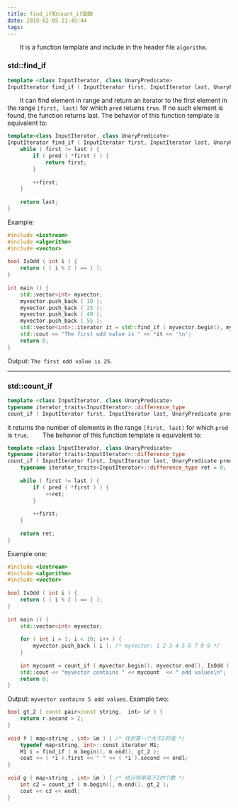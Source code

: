 ```yaml
---
title: find_if和count_if函数
date: 2019-02-05 21:45:44
tags:
---
```

&emsp;&emsp;It is a function template and include in the header file `algorithm`.

### std::find_if

``` cpp
template <class InputIterator, class UnaryPredicate>
InputIterator find_if ( InputIterator first, InputIterator last, UnaryPredicate pred );
```

&emsp;&emsp;It can find element in range and return an iterator to the first element in the range `[first, last)` for which `pred` returns `true`. If no such element is found, the function returns last. The behavior of this function template is equivalent to:

``` cpp
template<class InputIterator, class UnaryPredicate>
InputIterator find_if ( InputIterator first, InputIterator last, UnaryPredicate pred ) {
    while ( first != last ) {
        if ( pred ( *first ) ) {
            return first;
        }
​
        ++first;
    }
​
    return last;
}
```

Example:

``` cpp
#include <iostream>
#include <algorithm>
#include <vector>
​
bool IsOdd ( int i ) {
    return ( ( i % 2 ) == 1 );
}
​
int main () {
    std::vector<int> myvector;
    myvector.push_back ( 10 );
    myvector.push_back ( 25 );
    myvector.push_back ( 40 );
    myvector.push_back ( 55 );
    std::vector<int>::iterator it = std::find_if ( myvector.begin(), myvector.end(), IsOdd );
    std::cout << "The first odd value is " << *it << '\n';
    return 0;
}
```

Output: `The first odd value is 25`.

---

### std::count_if

``` cpp
template <class InputIterator, class UnaryPredicate>
typename iterator_traits<InputIterator>::difference_type
count_if ( InputIterator first, InputIterator last, UnaryPredicate pred );
```

it returns the number of elements in the range `[first, last)` for which `pred` is `true`.
&emsp;&emsp;The behavior of this function template is equivalent to:

``` cpp
template <class InputIterator, class UnaryPredicate>
typename iterator_traits<InputIterator>::difference_type
count_if ( InputIterator first, InputIterator last, UnaryPredicate pred ) {
    typename iterator_traits<InputIterator>::difference_type ret = 0;
​
    while ( first != last ) {
        if ( pred ( *first ) ) {
            ++ret;
        }
​
        ++first;
    }
​
    return ret;
}
```

Example one:

``` cpp
#include <iostream>
#include <algorithm>
#include <vector>
​
bool IsOdd ( int i ) {
    return ( ( i % 2 ) == 1 );
}
​
int main () {
    std::vector<int> myvector;
​
    for ( int i = 1; i < 10; i++ ) {
        myvector.push_back ( i ); /* myvector: 1 2 3 4 5 6 7 8 9 */
    }
​
    int mycount = count_if ( myvector.begin(), myvector.end(), IsOdd );
    std::cout << "myvector contains " << mycount  << " odd values\n";
    return 0;
}
```

Output: `myvector contains 5 odd values`. Example two:

``` cpp
bool gt_2 ( const pair<const string,  int> &r ) {
    return r.second > 2;
}
​
void f ( map<string , int> &m ) { /* 找到第一个大于2的值 */
    typedef map<string, int>::const_iterator M1;
    M1 i = find_if ( m.begin(), m.end(), gt_2 );
    cout << ( *i ).first << " " << ( *i ).second << endl;
}
​
void g ( map<string , int> &m ) { /* 统计频率高于2的个数 */
    int c2 = count_if ( m.begin(), m.end(), gt_2 );
    cout << c2 << endl;
}
```